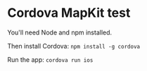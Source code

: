 # Cordova MapKit test

You'll need Node and npm installed.

Then install Cordova:
`npm install -g cordova`

Run the app:
`cordova run ios`


